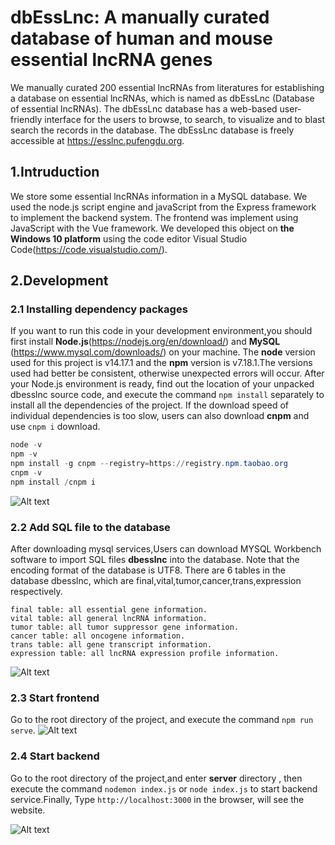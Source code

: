 # dbEssLnc: A manually curated database of human and mouse essential lncRNA genes
We manually curated 200 essential lncRNAs from literatures for establishing a database on essential lncRNAs, which is named as dbEssLnc (Database of essential lncRNAs). The dbEssLnc database has a web-based user-friendly interface for the users to browse, to search, to visualize and to blast search the records in the database. The dbEssLnc database is freely accessible at https://esslnc.pufengdu.org. 
## 1.Intruduction

We store some essential lncRNAs information in a MySQL database. We used the node.js script engine and javaScript from the
Express framework to implement the backend system. The frontend was implement using JavaScript with the Vue framework. We 
developed this object on **the Windows 10 platform** using the code editor Visual Studio Code(https://code.visualstudio.com/).


## 2.Development

### 2.1 Installing dependency packages
If you want to run this code in your development environment,you should first install **Node.js**(https://nodejs.org/en/download/) and **MySQL** (https://www.mysql.com/downloads/) on your machine. The **node** version used for this project is v14.17.1 and the **npm** version is v7.18.1.The versions used had better be consistent, otherwise unexpected errors will occur.
After your Node.js environment is ready, find out the location of your unpacked dbesslnc source code, and execute the command `npm install` separately to install all the dependencies of the project.
If the download speed of individual dependencies is too slow, users can also download **cnpm** and 
use `cnpm i` download.
```powershell
node -v
npm -v
npm install -g cnpm --registry=https://registry.npm.taobao.org
cnpm -v
npm install /cnpm i
```
![Alt text](https://github.com/yyZhang14/dbEssLnc/blob/main/public/md/node.PNG)
### 2.2 Add SQL file to the database

After downloading mysql services,Users can download MYSQL Workbench software to import SQL files **dbesslnc** into the database. Note that the encoding format of the database is UTF8. There are 6 tables in the database dbesslnc, 
which are final,vital,tumor,cancer,trans,expression respectively.
```
final table: all essential gene information.
vital table: all general lncRNA information.
tumor table: all tumor suppressor gene information.
cancer table: all oncogene information.
trans table: all gene transcript information.
expression table: all lncRNA expression profile information.
```

![Alt text](https://github.com/yyZhang14/dbEssLnc/blob/main/public/md/mysql.PNG)



### 2.3 Start frontend

Go to the root directory of the project, and execute the command `npm run serve`. 
![Alt text](https://github.com/yyZhang14/dbEssLnc/blob/main/public/md/fonter.PNG)

### 2.4 Start backend

Go to the root directory of the project,and enter **server** directory , then execute the command `nodemon index.js` or `node index.js` to start backend service.Finally, Type `http://localhost:3000` in the browser, will see the website.

![Alt text](https://github.com/yyZhang14/dbEssLnc/blob/main/public/md/ser.PNG)


